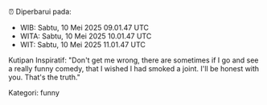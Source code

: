⏰ Diperbarui pada:
- WIB: Sabtu, 10 Mei 2025 09.01.47 UTC
- WITA: Sabtu, 10 Mei 2025 10.01.47 UTC
- WIT: Sabtu, 10 Mei 2025 11.01.47 UTC

Kutipan Inspiratif:
"Don't get me wrong, there are sometimes if I go and see a really funny comedy, that I wished I had smoked a joint. I'll be honest with you. That's the truth."


Kategori: funny

